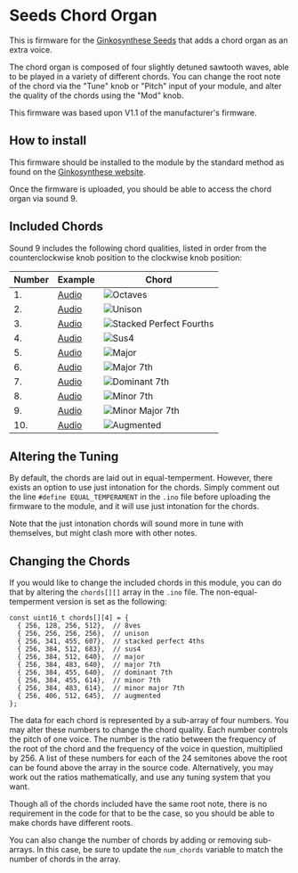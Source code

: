 # Seeds Chord Organ
This is firmware for the [Ginkosynthese Seeds](https://www.ginkosynthese.com/product/1070494/seeds-assembled) that adds a chord organ as an extra voice.

The chord organ is composed of four slightly detuned sawtooth waves, able to be played in a variety of different chords. You can change the root note of the chord via the "Tune" knob or "Pitch" input of your module, and alter the quality of the chords using the "Mod" knob.

This firmware was based upon V1.1 of the manufacturer's firmware.

## How to install

This firmware should be installed to the module by the standard method as found on the [Ginkosynthese website](https://www.ginkosynthese.com/firmware).

Once the firmware is uploaded, you should be able to access the chord organ via sound 9.

## Included Chords

Sound 9 includes the following chord qualities, listed in order from the counterclockwise knob position to the clockwise knob position:

| Number | Example | Chord |
| --- | --- | --- |
| 1. | [Audio](https://trainzack.github.io/seeds-chord-organ-pages/Demo/Q1.wav) | ![Octaves](https://trainzack.github.io/seeds-chord-organ-pages/Ginkosynthese%20Chords%20Diagram-03.png)  |
| 2. | [Audio](https://trainzack.github.io/seeds-chord-organ-pages/Demo/Q2.wav) | ![Unison](https://trainzack.github.io/seeds-chord-organ-pages/Ginkosynthese%20Chords%20Diagram-04.png) |
| 3. | [Audio](https://trainzack.github.io/seeds-chord-organ-pages/Demo/Q3.wav) | ![Stacked Perfect Fourths](https://trainzack.github.io/seeds-chord-organ-pages/Ginkosynthese%20Chords%20Diagram-05.png) |
| 4. | [Audio](https://trainzack.github.io/seeds-chord-organ-pages/Demo/Q4.wav) | ![Sus4](https://trainzack.github.io/seeds-chord-organ-pages/Ginkosynthese%20Chords%20Diagram-06.png) |
| 5. | [Audio](https://trainzack.github.io/seeds-chord-organ-pages/Demo/Q5.wav) | ![Major](https://trainzack.github.io/seeds-chord-organ-pages/Ginkosynthese%20Chords%20Diagram-07.png) |
| 6. | [Audio](https://trainzack.github.io/seeds-chord-organ-pages/Demo/Q6.wav) | ![Major 7th](https://trainzack.github.io/seeds-chord-organ-pages/Ginkosynthese%20Chords%20Diagram-08.png) |
| 7. | [Audio](https://trainzack.github.io/seeds-chord-organ-pages/Demo/Q7.wav) | ![Dominant 7th](https://trainzack.github.io/seeds-chord-organ-pages/Ginkosynthese%20Chords%20Diagram-09.png) |
| 8. | [Audio](https://trainzack.github.io/seeds-chord-organ-pages/Demo/Q8.wav) | ![Minor 7th](https://trainzack.github.io/seeds-chord-organ-pages/Ginkosynthese%20Chords%20Diagram-10.png) |
| 9. | [Audio](https://trainzack.github.io/seeds-chord-organ-pages/Demo/Q9.wav) | ![Minor Major 7th](https://trainzack.github.io/seeds-chord-organ-pages/Ginkosynthese%20Chords%20Diagram-11.png) |
| 10. | [Audio](https://trainzack.github.io/seeds-chord-organ-pages/Demo/Q10.wav) | ![Augmented](https://trainzack.github.io/seeds-chord-organ-pages/Ginkosynthese%20Chords%20Diagram-12.png) |

## Altering the Tuning

By default, the chords are laid out in equal-temperment. However, there exists an option to use just intonation for the chords. Simply comment out the line `#define EQUAL_TEMPERAMENT` in the `.ino` file before uploading the firmware to the module, and it will use just intonation for the chords.

Note that the just intonation chords will sound more in tune with themselves, but might clash more with other notes.

## Changing the Chords

If you would like to change the included chords in this module, you can do that by altering the `chords[][]` array in the `.ino` file. The non-equal-temperment version is set as the following:

```
const uint16_t chords[][4] = {
  { 256, 128, 256, 512},  // 8ves
  { 256, 256, 256, 256},  // unison
  { 256, 341, 455, 607},  // stacked perfect 4ths
  { 256, 384, 512, 683},  // sus4
  { 256, 384, 512, 640},  // major
  { 256, 384, 483, 640},  // major 7th
  { 256, 384, 455, 640},  // dominant 7th
  { 256, 384, 455, 614},  // minor 7th
  { 256, 384, 483, 614},  // minor major 7th
  { 256, 406, 512, 645},  // augmented
};
```

The data for each chord is represented by a sub-array of four numbers. You may alter these numbers to change the chord quality.
Each number controls the pitch of one voice. The number is the ratio between the frequency of the root of the chord and the frequency of the voice in question, multiplied by 256.
A list of these numbers for each of the 24 semitones above the root can be found above the array in the source code. Alternatively, you may work out the ratios mathematically, and use any tuning system that you want.

Though all of the chords included have the same root note, there is no requirement in the code for that to be the case, so you should be able to make chords have different roots.

You can also change the number of chords by adding or removing sub-arrays. In this case, be sure to update the `num_chords` variable to match the number of chords in the array.
